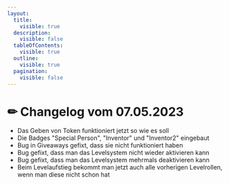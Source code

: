 ```yaml
---
layout:
  title:
    visible: true
  description:
    visible: false
  tableOfContents:
    visible: true
  outline:
    visible: true
  pagination:
    visible: false
---
```


# ✏ Changelog vom 07.05.2023

* Das Geben von Token funktioniert jetzt so wie es soll
* Die Badges "Special Person", "Inventor" und "Inventor2" eingebaut
* Bug in Giveaways gefixt, dass sie nicht funktioniert haben
* Bug gefixt, dass man das Levelsystem nicht wieder aktivieren kann
* Bug gefixt, dass man das Levelsystem mehrmals deaktivieren kann
* Beim Levelaufstieg bekommt man jetzt auch alle vorherigen Levelrollen, wenn man diese nicht schon hat

